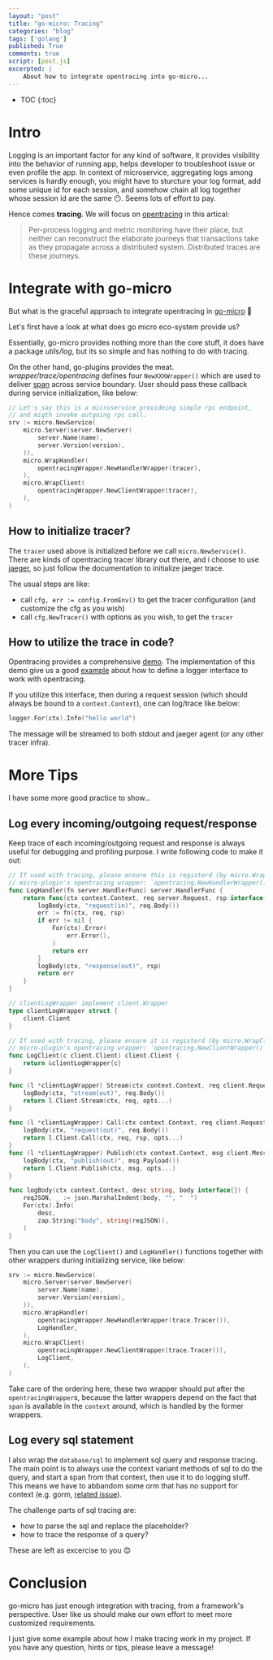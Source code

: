 ```yaml
---
layout: "post"
title: "go-micro: Tracing"
categories: "blog"
tags: ['golang']
published: True
comments: true
script: [post.js]
excerpted: |
    About how to integrate opentracing into go-micro...
---
```


* TOC
{:toc}

# Intro

Logging is an important factor for any kind of software, it provides visibility into the behavior of running app, helps developer to troubleshoot issue or even profile the app. In context of microservice, aggregating logs among services is hardly enough, you might have to sturcture your log format, add some unique id for each session, and somehow chain all log together whose session id are the same 😶. Seems lots of effort to pay.

Hence comes **tracing**. We will focus on [opentracing](https://opentracing.io/) in this artical:

> Per-process logging and metric monitoring have their place, but neither can reconstruct the elaborate journeys that transactions take as they propagate across a distributed system. Distributed traces are these journeys.

# Integrate with go-micro

But what is the graceful approach to integrate opentracing in [go-micro](https://github.com/micro/go-micro) 🤔

Let's first have a look at what does go micro eco-system provide us?

Essentially, go-micro provides nothing more than the core stuff, it does have a package *utils/log*, but its so simple and has nothing to do with tracing.

On the other hand, go-plugins provides the meat. *wrapper/trace/opentracing* defines four `NewXXXWrapper()` which are used to deliver [span](https://opentracing.io/docs/overview/spans/) across service boundary. User should pass these callback during service initialization, like below: 

```go
// Let's say this is a microservice provideing simple rpc endpoint,
// and migth invoke outgoing rpc call.
srv := micro.NewService(
    micro.Server(server.NewServer(
        server.Name(name),
        server.Version(version),
    )),
    micro.WrapHandler(
        opentracingWrapper.NewHandlerWrapper(tracer),
    ),
    micro.WrapClient(
        opentracingWrapper.NewClientWrapper(tracer),
    ),
)
```

## How to initialize tracer?

The `tracer` used above is initialized before we call `micro.NewService()`. There are kinds of opentracing tracer library out there, and i choose to use [jaeger](https://www.jaegertracing.io/), so just follow the documentation to initialize jaeger trace.

The usual steps are like:

- call `cfg, err := config.FromEnv()` to get the tracer configuration (and customize the cfg as you wish)
- call `cfg.NewTracer()` with options as you wish, to get the `tracer`

## How to utilize the trace in code?

Opentracing provides a comprehensive [demo](https://medium.com/opentracing/take-opentracing-for-a-hotrod-ride-f6e3141f7941). The implementation of this demo give us a good [example](https://github.com/jaegertracing/jaeger/tree/master/examples/hotrod/pkg/log) about how to define a logger interface to work with opentracing.

If you utilize this interface, then during a request session (which should always be bound to a `context.Context`), one can log/trace like below:

```go
logger.For(ctx).Info("hello world")
```

The message will be streamed to both stdout and jaeger agent (or any other tracer infra).

# More Tips

I have some more good practice to show...

## Log every incoming/outgoing request/response

Keep trace of each incoming/outgoing request and response is always useful for debugging and profiling purpose. I write following code to make it out:

```go
// If used with tracing, please ensure this is registerd (by micro.WrapHandler()) after
// micro-plugin's opentracing wrapper: `opentracing.NewHandlerWrapper()`
func LogHandler(fn server.HandlerFunc) server.HandlerFunc {
	return func(ctx context.Context, req server.Request, rsp interface{}) error {
		logBody(ctx, "request(in)", req.Body())
		err := fn(ctx, req, rsp)
		if err != nil {
			For(ctx).Error(
				err.Error(),
			)
			return err
		}
		logBody(ctx, "response(out)", rsp)
		return err
	}
}

// clientLogWrapper implement client.Wrapper
type clientLogWrapper struct {
	client.Client
}

// If used with tracing, please ensure it is registerd (by micro.WrapClient()) after
// micro-plugin's opentracing wrapper: `opentracing.NewClientWrapper()`
func LogClient(c client.Client) client.Client {
	return &clientLogWrapper{c}
}

func (l *clientLogWrapper) Stream(ctx context.Context, req client.Request, opts ...client.CallOption) (client.Stream, error) {
	logBody(ctx, "stream(out)", req.Body())
	return l.Client.Stream(ctx, req, opts...)
}

func (l *clientLogWrapper) Call(ctx context.Context, req client.Request, rsp interface{}, opts ...client.CallOption) error {
	logBody(ctx, "request(out)", req.Body())
	return l.Client.Call(ctx, req, rsp, opts...)
}
func (l *clientLogWrapper) Publish(ctx context.Context, msg client.Message, opts ...client.PublishOption) error {
	logBody(ctx, "publish(out)", msg.Payload())
	return l.Client.Publish(ctx, msg, opts...)
}

func logBody(ctx context.Context, desc string, body interface{}) {
	reqJSON, _ := json.MarshalIndent(body, "", "  ")
	For(ctx).Info(
		desc,
		zap.String("body", string(reqJSON)),
	)
}
```

Then you can use the `LogClient()` and `LogHandler()` functions together with other wrappers during initializing service, like below:


```go
srv := micro.NewService(
    micro.Server(server.NewServer(
        server.Name(name),
        server.Version(version),
    )),
    micro.WrapHandler(
        opentracingWrapper.NewHandlerWrapper(trace.Tracer()),
        LogHandler,
    ),
    micro.WrapClient(
        opentracingWrapper.NewClientWrapper(trace.Tracer()),
        LogClient,
    ),
)
```

Take care of the ordering here, these two wrapper should put after the `opentracingWrapper`s, because the latter wrappers depend on the fact that `span` is available in the `context` around, which is handled by the former wrappers.


## Log every sql statement

I also wrap the `database/sql` to implement sql query and response tracing. The main point is to always use the context variant methods of sql to do the query, and start a span from that context, then use it to do logging stuff. This means we have to abbandom some orm that has no support for context (e.g. gorm, [related issue](https://github.com/jinzhu/gorm/issues/1231)).

The challenge parts of sql tracing are:

- how to parse the sql and replace the placeholder?
- how to trace the response of a query?

These are left as excercise to you 😊

# Conclusion

go-micro has just enough integration with tracing, from a framework's perspective. User like us should make our own effort to meet more customized requirements.

I just give some example about how I make tracing work in my project. If you have any question, hints or tips, please leave a message!
